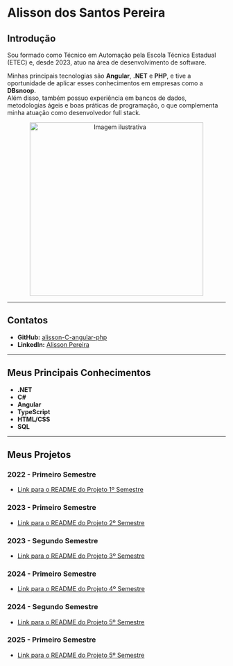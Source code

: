 # Alisson dos Santos Pereira

## Introdução
Sou formado como Técnico em Automação pela Escola Técnica Estadual (ETEC) e, desde 2023, atuo na área de desenvolvimento de software.

Minhas principais tecnologias são **Angular**, **.NET** e **PHP**, e tive a oportunidade de aplicar esses conhecimentos em empresas como a **DBsnoop**.  
Além disso, também possuo experiência em bancos de dados, metodologias ágeis e boas práticas de programação, o que complementa minha atuação como desenvolvedor full stack.
<div align="center">

<img src="https://github.com/user-attachments/assets/830846e7-6b8b-4ae7-9689-d0e3aba08a3c" alt="Imagem ilustrativa" width="400"/>

</div>

---

## Contatos
- **GitHub:** [alisson-C-angular-php](https://github.com/alisson-C-angular-php)
- **LinkedIn:** [Alisson Pereira](https://www.linkedin.com/in/alisson-pereira-16492224b/?originalSubdomain=br)

---

## Meus Principais Conhecimentos
- **.NET**
- **C#**
- **Angular**
- **TypeScript**
- **HTML/CSS**
- **SQL**

---

## Meus Projetos

### 2022 - Primeiro Semestre
- [Link para o README do Projeto 1º Semestre](https://github.com/tn-api1sem/api)

### 2023 - Primeiro Semestre
- [Link para o README do Projeto 2º Semestre](https://github.com/api-2-sem/api)

### 2023 - Segundo Semestre
- [Link para o README do Projeto 3º Semestre](https://github.com/api-3-sem/api)

### 2024 - Primeiro Semestre
- [Link para o README do Projeto 4º Semestre](https://github.com/api-4-sem/api)

### 2024 - Segundo Semestre 
- [Link para o README do Projeto 5º Semestre](https://github.com/api-5-sem/api-documentation)


### 2025 - Primeiro Semestre 
- [Link para o README do Projeto 5º Semestre](https://github.com/api-6-pixel/api-doc)







##
